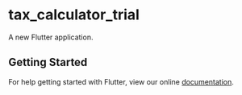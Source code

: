 # tax_calculator_trial

A new Flutter application.

## Getting Started

For help getting started with Flutter, view our online
[documentation](https://flutter.io/).
